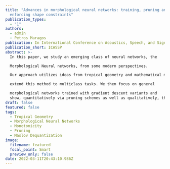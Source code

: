 ```yaml
---
title: "Advances in morphological neural networks: training, pruning and
  enforcing shape constraints"
publication_types:
  - "1"
authors:
  - admin
  - Petros Maragos
publication: In International Conference on Acoustics, Speech, and Signal Processing
publication_short: ICASSP
abstract: >-
  In this paper, we study an emerging class of neural networks, the

  Morphological Neural networks, from some modern perspectives.

  Our approach utilizes ideas from tropical geometry and mathematical morphology. First, we state the training of a binary morphological classifier as a Difference-of-Convex optimization problem and

  extend this method to multiclass tasks. We then focus on general

  morphological networks trained with gradient descent variants and
  show, quantitatively via pruning schemes as well as qualitatively, the sparsity of the resulted representations compared to FeedForward networks with ReLU activations as well as the effect the training optimizer has on such compression techniques. Finally, we show how  morphological networks can be employed to guarantee monotonicity and present a softened version of a known architecture, based on Maslov Dequantization, which alleviates issues of gradient propagation associated with its “hard” counterparts and moderately improves performance.
draft: false
featured: false
tags:
  - Tropical Geometry
  - Morphological Neural Networks
  - Monotonicity
  - Pruning
  - Maslov Dequantization
image:
  filename: featured
  focal_point: Smart
  preview_only: false
date: 2022-03-11T20:43:10.986Z
---
```

